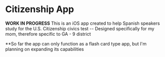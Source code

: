 # Citizenship App

**WORK IN PROGRESS**
This is an iOS app created to help Spanish speakers study for the U.S. Citizenship civics test -- Designed specifically for my mom, therefore specific to GA - 9 district

**So far the app can only function as a flash card type app, but I'm planning on expanding its capabilities
